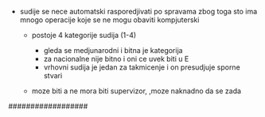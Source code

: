 - sudije se nece automatski rasporedjivati po spravama zbog toga sto ima mnogo operacije koje se ne mogu obaviti kompjuterski
    - postoje 4 kategorije sudija (1-4)
        - gleda se medjunarodni i bitna je kategorija
        - za nacionalne nije bitno i oni ce uvek biti u E 
        - vrhovni sudija je jedan za takmicenje i on presudjuje sporne stvari
        
    - moze biti a ne mora biti supervizor, ,moze naknadno da se zada

##################


